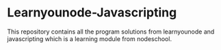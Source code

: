 # Learnyounode-Javascripting
This repository contains all the program solutions from learnyounode and javascripting which is a learning module from nodeschool.
